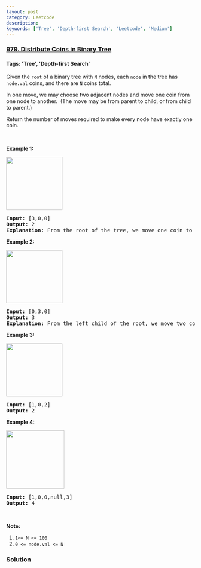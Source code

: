 ```yaml
---
layout: post
category: Leetcode
description: 
keywords: ['Tree', 'Depth-first Search', 'Leetcode', 'Medium']
---
```

### [979. Distribute Coins in Binary Tree](https://leetcode.com/problems/distribute-coins-in-binary-tree)

#### Tags: 'Tree', 'Depth-first Search'

<div class="content__u3I1 question-content__JfgR"><div><p>Given the <code>root</code> of a binary tree with <code>N</code> nodes, each <code>node</code> in the tree has <code>node.val</code> coins, and there are <code>N</code> coins total.</p>
<p>In one move, we may choose two adjacent nodes and move one coin from one node to another.  (The move may be from parent to child, or from child to parent.)</p>
<p>Return the number of moves required to make every node have exactly one coin.</p>
<p> </p>
<div>
<p><strong>Example 1:</strong></p>
<p><strong><img alt="" src="https://assets.leetcode.com/uploads/2019/01/18/tree1.png" style="width: 150px; height: 142px;"/></strong></p>
<pre><strong>Input: </strong><span id="example-input-1-1">[3,0,0]</span>
<strong>Output: </strong><span id="example-output-1">2</span>
<strong>Explanation: </strong>From the root of the tree, we move one coin to its left child, and one coin to its right child.
</pre>
<div>
<p><strong>Example 2:</strong></p>
<p><strong><img alt="" src="https://assets.leetcode.com/uploads/2019/01/18/tree2.png" style="width: 150px; height: 142px;"/></strong></p>
<pre><strong>Input: </strong><span id="example-input-2-1">[0,3,0]</span>
<strong>Output: </strong><span id="example-output-2">3</span>
<strong>Explanation: </strong>From the left child of the root, we move two coins to the root [taking two moves].  Then, we move one coin from the root of the tree to the right child.
</pre>
<div>
<p><strong>Example 3:</strong></p>
<p><strong><img alt="" src="https://assets.leetcode.com/uploads/2019/01/18/tree3.png" style="width: 150px; height: 142px;"/></strong></p>
<pre><strong>Input: </strong><span id="example-input-3-1">[1,0,2]</span>
<strong>Output: </strong><span id="example-output-3">2</span>
</pre>
<div>
<p><strong>Example 4:</strong></p>
<p><strong><img alt="" src="https://assets.leetcode.com/uploads/2019/01/18/tree4.png" style="width: 155px; height: 156px;"/></strong></p>
<pre><strong>Input: </strong><span id="example-input-4-1">[1,0,0,null,3]</span>
<strong>Output: </strong><span id="example-output-4">4</span>
</pre>
<p> </p>
<p><strong><span>Note:</span></strong></p>
<ol>
<li><code>1&lt;= N &lt;= 100</code></li>
<li><code>0 &lt;= node.val &lt;= N</code></li>
</ol>
</div>
</div>
</div>
</div></div></div>

### Solution

